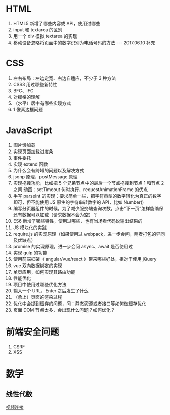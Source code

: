 
# HTML

1. HTML5 新增了哪些内容或 API，使用过哪些
2. input 和 textarea 的区别
3. 用一个 div 模拟 textarea 的实现
4. 移动设备忽略将页面中的数字识别为电话号码的方法 --- 2017.06.10 补充

# CSS

1. 左右布局：左边定宽、右边自适应，不少于 3 种方法
2. CSS3 用过哪些新特性
3. BFC、IFC
4. 对栅格的理解
5. （水平）居中有哪些实现方式
6. 1 像素边框问题

# JavaScript

1. 图片懒加载
2. 实现页面加载进度条
3. 事件委托
4. 实现 extend 函数
5. 为什么会有跨域的问题以及解决方式
6. jsonp 原理、postMessage 原理
7. 实现拖拽功能，比如把 5 个兄弟节点中的最后一个节点拖拽到节点 1 和节点 2 之间
动画：setTimeout 何时执行，requestAnimationFrame 的优点
8. 手写 parseInt 的实现：要求简单一些，把字符串型的数字转化为真正的数字即可，但不能使用 JS 原生的字符串转数字的 API，比如 Number()
9. 编写分页器组件的时候，为了减少服务端查询次数，点击“下一页”怎样能确保还有数据可以加载（请求数据不会为空）？
10. ES6 新增了哪些特性，使用过哪些，也有当场看代码说输出结果的
11. JS 模块化的实践
12. require.js 的实现原理（如果使用过 webpack，进一步会问，两者打包的异同及优缺点）
13. promise 的实现原理，进一步会问 async、await 是否使用过
14. 实现 gulp 的功能
15. 使用前端框架（ angular/vue/react ）带来哪些好处，相对于使用 jQuery
16. vue 双向数据绑定的实现
17. 单页应用，如何实现其路由功能
18. 性能优化
19. 项目中使用过哪些优化方法
20. 输入一个 URL，Enter 之后发生了什么
21. （承上）页面的渲染过程
22. 优化中会提到缓存的问题，问：静态资源或者接口等如何做缓存优化
23. 页面 DOM 节点太多，会出现什么问题？如何优化？

# 前端安全问题

1. CSRF
2. XSS

# 数学

## 线性代数

[视频连接](https://www.bilibili.com/video/av6731067/index_1.html)


